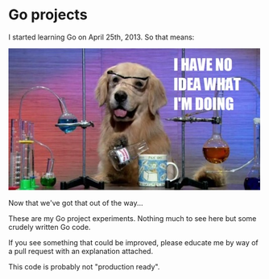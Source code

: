 # Go projects

I started learning Go on April 25th, 2013. So that means:

![No idea](/no_idea.jpg)

Now that we've got that out of the way...

These are my Go project experiments. Nothing much to see here but some crudely written Go code.

If you see something that could be improved, please educate me by way of a pull request with an explanation attached.

This code is probably not "production ready".